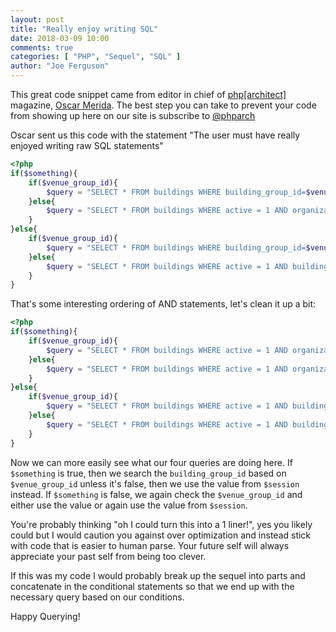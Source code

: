 ```yaml
---
layout: post
title: "Really enjoy writing SQL"
date: 2018-03-09 10:00
comments: true
categories: [ "PHP", "Sequel", "SQL" ]
author: "Joe Ferguson"
---
```


This great code snippet came from editor in chief of [php\[architect\]](https://www.phparch.com/) magazine, [Oscar Merida](https://twitter.com/omerida). The best step you can take to prevent your code from showing up here on our site is subscribe to [@phparch](https://twitter.com/phparch)

Oscar sent us this code with the statement "The user must have really enjoyed writing raw SQL statements"

``` php
<?php
if($something){
    if($venue_group_id){
        $query = "SELECT * FROM buildings WHERE building_group_id=$venue_group_id AND organization_id = $organization_id AND active = 1 ORDER BY venue_name ASC";
    }else{
        $query = "SELECT * FROM buildings WHERE active = 1 AND organization_id = $organization_id AND building_group_id = ".$session->building_group_id." ORDER BY venue_name ASC";
    }
}else{
    if($venue_group_id){
        $query = "SELECT * FROM buildings WHERE building_group_id=$venue_group_id AND active = 1 ORDER BY venue_name ASC";
    }else{
        $query = "SELECT * FROM buildings WHERE active = 1 AND building_group_id = ".$session->building_group_id." ORDER BY venue_name ASC";
    }
}
```

That's some interesting ordering of AND statements, let's clean it up a bit:

``` php
<?php
if($something){
    if($venue_group_id){
        $query = "SELECT * FROM buildings WHERE active = 1 AND organization_id = $organization_id AND building_group_id=$venue_group_id ORDER BY venue_name ASC";
    }else{
        $query = "SELECT * FROM buildings WHERE active = 1 AND organization_id = $organization_id AND building_group_id = ".$session->building_group_id." ORDER BY venue_name ASC";
    }
}else{
    if($venue_group_id){
        $query = "SELECT * FROM buildings WHERE active = 1 AND building_group_id=$venue_group_id ORDER BY venue_name ASC";
    }else{
        $query = "SELECT * FROM buildings WHERE active = 1 AND building_group_id = ".$session->building_group_id." ORDER BY venue_name ASC";
    }
}
```

Now we can more easily see what our four queries are doing here. If `$something` is true, then we search the `building_group_id` based on `$venue_group_id` unless it's false, then we use the value from `$session` instead. If `$something` is false, we again check the `$venue_group_id` and either use the value or again use the value from `$session`.

You're probably thinking "oh I could turn this into a 1 liner!", yes you likely could but I would caution you against over optimization and instead stick with code that is easier to human parse. Your future self will always appreciate your past self from being too clever.

If this was my code I would probably break up the sequel into parts and concatenate in the conditional statements so that we end up with the necessary query based on our conditions.

Happy Querying!